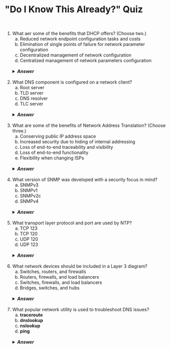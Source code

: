 #   "Do I Know This Already?" Quiz

&nbsp;

<ol>
    <li>What aer some of the benefits that DHCP offers?  (Choose two.)
        <ol type="a">
            <li>Reduced network endpoint configuration tasks and costs
            <li>Elimination of single points of failure for network parameter configuration
            <li>Decentralized management of network configuration
            <li>Centralized management of network parameters configuration
        </ol>
        <br />
        <details>
            <summary><strong><em>Answer</em></strong></summary>
            A, D.  Some of the benefits of using DHCP instead of manual configurations are centralized management of network parameters configuration and reduced network endpoint configuration tasks and costs.
        </details>
    <br />
    <li>What DNS component is configured on a network client?
        <ol type="a">
            <li>Root server
            <li>TLD server
            <li>DNS resolver
            <li>TLC server
        </ol>
        <br />
        <details>
            <summary><strong><em>Answer</em></strong></summary>
            C.  The DNS recursive resolver is a server that receives DNS queries from client machines and makes additional requests in order to resolve a client query.
        </details>
    <br />
    <li>What are some of the benefits of Network Address Translation?  (Choose three.)
        <ol type="a">
            <li>Conserving public IP address space
            <li>Increased security due to hiding of internal addressing
            <li>Loss of end-to-end traceability and visibility
            <li>Loss of end-to-end functionality
            <li>Flexibility when changing ISPs
        </ol>
        <br />
        <details>
            <summary><strong><em>Answer</em></strong></summary>
            A, B, E.  The benefits of Network Address Translation include conserving public IPv4 address space, additional security due to hiding the addressing for internal networks, and flexibility and cost savings when changing ISPs.
        </details>
    <br />
    <li>What version of SNMP was developed with a security focus in mind?
        <ol type="a">
            <li>SNMPv3
            <li>SNMPv1
            <li>SNMPv2c
            <li>SNMPv4
        </ol>
        <br />
        <details>
            <summary><strong><em>Answer</em></strong></summary>
            A.  With SNMPv3, the focus was on security, and additional features such as authentication, encryption, and message integrity were added to the protocol specification.
        </details>
    <br />
    <li>What transport layer protocol and port are used by NTP?
        <ol type="a">
            <li>TCP 123
            <li>TCP 120
            <li>UDP 120
            <li>UDP 123
        </ol>
        <br />
        <details>
            <summary><strong><em>Answer</em></strong></summary>
            D.  The main role of NTP is so synchronize the time on a network of devices.  The IETF developed NTP, and the latest version of the protocol, version 4, is defined in RFC 5905.  It uses User Datagram Protocol (UDP) at the transport layer, and port 123 is reserved for NTP.
        </details>
    <br />
    <li>What network devices should be included in a Layer 3 diagram?
        <ol type="a">
            <li>Switches, routers, and firewalls
            <li>Routers, firewalls, and load balancers
            <li>Switches, firewalls, and load balancers
            <li>Bridges, switches, and hubs
        </ol>
        <br />
        <details>
            <summary><strong><em>Answer</em></strong></summary>
            B.  Layer 3 network diagrams capture all the network information available at Layer 3.  All devices that operate at Layer 3 - routers, firewalls, load balancers, and so on - and how they are interconnected should be included in these diagrams.
        </details>
    <br />
    <li>What popular network utility is used to troubleshoot DNS issues?
        <ol type="a">
            <li><b>traceroute</b>
            <li><b>dnslookup</b>
            <li><b>nslookup</b>
            <li><b>ping</b>
        </ol>
        <br />
        <details>
            <summary><strong><em>Answer</em></strong></summary>
            C.  If DNS is malfunctioning for some reason, end-to-end connectivity is impacted.  Network tools such as <strong>nslookup</strong> can be used to troubleshoot DNS functionality.
        </details>
</ol>